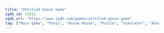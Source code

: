 ```yaml
---
title: "Untitled Goose Game"
igdb_id: 72813
igdb_url: "https://www.igdb.com/games/untitled-goose-game"
tag: ["Main game", "Panic", "House House", "Puzzle", "Simulator", "Adventure", "Indie", "Single player", "Multiplayer", "Co-operative", "Split screen", "Bird view / Isometric", "Action", "Stealth", "Comedy", "Sandbox", "Kids"]
---
```

